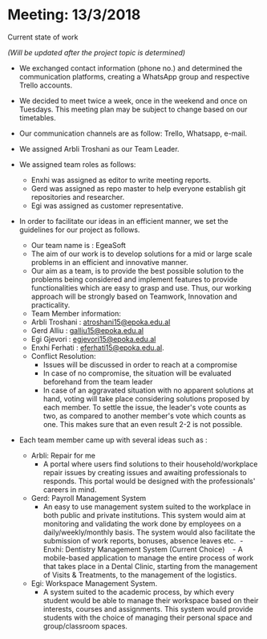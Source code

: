 # Meeting: 13/3/2018

Current state of work

_(Will be updated after the project topic is determined)_

- We exchanged contact information (phone no.) and determined the communication platforms, creating a WhatsApp group and respective Trello accounts.
- We decided to meet twice a week, once in the weekend and once on Tuesdays. This meeting plan may be subject to change based on our timetables.
- Our communication channels are as follow: Trello, Whatsapp, e-mail.
- We assigned Arbli Troshani as our Team Leader.
- We assigned team roles as follows:
  - Enxhi was assigned as editor to write meeting reports.
  - Gerd was assigned as repo master to help everyone establish git repositories and researcher.
  - Egi was assigned as customer representative.
- In order to facilitate our ideas in an efficient manner, we set the guidelines for our project as follows.
  - Our team name is : EgeaSoft
  - The aim of our work is to develop solutions for a mid or large scale problems in an efficient and innovative manner.
  - Our aim as a team, is to provide the best possible solution to the problems being considered and implement features to provide functionalities which are easy to grasp and use. Thus, our working approach will be strongly based on Teamwork, Innovation and practicality.
  -  Team Member information:
    - Arbli Troshani :  [atroshani15@epoka.edu.al](mailto:atroshani15@epoka.edu.al)
    - Gerd Alliu :  [galliu15@epoka.edu.al](mailto:galliu15@epoka.edu.al)
    - Egi Gjevori :  [egjevori15@epoka.edu.al](mailto:egjevori15@epoka.edu.al)
    - Enxhi Ferhati :  [eferhati15@epoka.edu.al](mailto:eferhati15@epoka.edu.al).
  - Conflict Resolution:
    - Issues will be discussed in order to reach at a compromise
    - In case of no compromise, the situation will be evaluated beforehand from the team leader
    - In case of an aggravated situation with no apparent solutions at hand, voting will take place considering solutions proposed by each member. To settle the issue, the leader&#39;s vote counts as two, as compared to another member&#39;s vote which counts as one. This makes sure that an even result 2-2 is not possible.

- Each team member came up with several ideas such as :
  - Arbli: Repair for me
    - A portal where users find solutions to their household/workplace repair issues by creating issues and awaiting professionals to responds. This portal would be designed with the professionals&#39; careers in mind.
  - Gerd: Payroll Management System
    - An easy to use management system suited to the workplace in both public and private institutions. This system would aim at monitoring and validating the work done by employees on a daily/weekly/monthly basis. The system would also facilitate the submission of work reports, bonuses, absence leaves etc.
  - Enxhi: Dentistry Management System (Current Choice)
    - A mobile-based application to manage the entire process of work that takes place in a Dental Clinic, starting from the management of Visits &amp; Treatments, to the management of the logistics.
  - Egi: Workspace Management System.
    - A system suited to the academic process, by which every student would be able to manage their workspace based on their interests, courses and assignments. This system would provide students with the choice of managing their personal space and group/classroom spaces.
